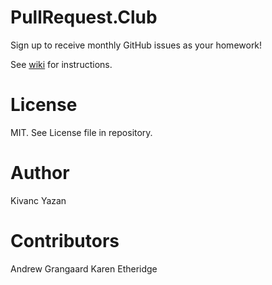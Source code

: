 # PullRequest.Club

Sign up to receive monthly GitHub issues as your homework!

See [wiki](https://github.com/kyzn/PRC/wiki) for instructions.

# License

MIT. See License file in repository.

# Author

Kivanc Yazan

# Contributors

Andrew Grangaard
Karen Etheridge
